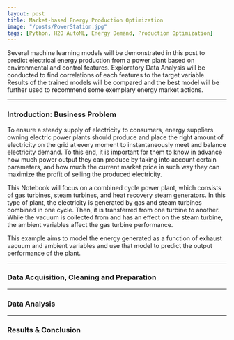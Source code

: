 ```yaml
---
layout: post
title: Market-based Energy Production Optimization
image: "/posts/PowerStation.jpg"
tags: [Python, H2O AutoML, Energy Demand, Production Optimization]
---
```


Several machine learning models will be demonstrated in this post to predict electrical energy production from a power plant based on environmental and control features. Exploratory Data Analysis will be conducted to find correlations of each features to the target variable. Results of the trained models will be compared and the best model will be further used to recommend some exemplary energy market actions.

---

### Introduction: Business Problem 

To ensure a steady supply of electricity to consumers, energy suppliers owning electric power plants should produce and place the right amount of electricity on the grid at every moment to instantaneously meet and balance electricity demand. To this end, it is important for them to know in advance how much power output they can produce by taking into account certain parameters, and how much the current market price in such way they can maximize the profit of selling the produced electricity.

This Notebook will focus on a combined cycle power plant, which consists of gas turbines, steam turbines, and heat recovery steam generators. In this type of plant, the electricity is generated by gas and steam turbines combined in one cycle. Then, it is transferred from one turbine to another. While the vacuum is collected from and has an effect on the steam turbine, the ambient variables affect the gas turbine performance.

This example aims to model the energy generated as a function of exhaust vacuum and ambient variables and use that model to predict the output performance of the plant.

---

### Data Acquisition, Cleaning and Preparation


---

### Data Analysis



---

### Results & Conclusion




